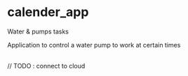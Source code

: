 # calender_app

Water & pumps  tasks

Application to control a water pump to work at certain times



<br>
// TODO : connect to cloud
<br>

